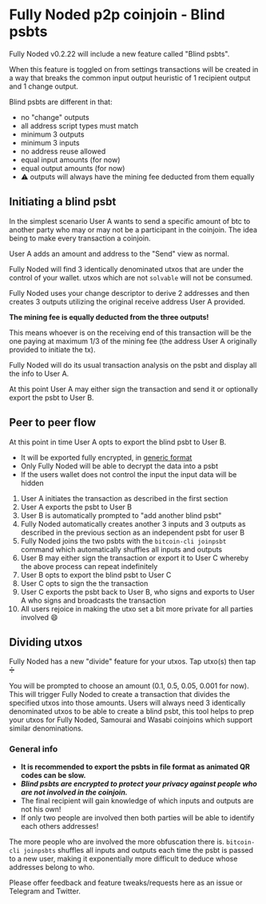 # Fully Noded p2p coinjoin - Blind psbts

Fully Noded v0.2.22 will include a new feature called "Blind psbts".

When this feature is toggled on from settings transactions will be created in a
way that breaks the common input output heuristic of 1 recipient output and 1
change output.

Blind psbts are different in that:

- no "change" outputs
- all address script types must match
- minimum 3 outputs
- minimum 3 inputs
- no address reuse allowed
- equal input amounts (for now)
- equal output amounts (for now)
- ⚠️ outputs will always have the mining fee deducted from them equally

## Initiating a blind psbt

In the simplest scenario User A wants to send a specific amount of btc to another
party who may or may not be a participant in the coinjoin. The idea being to make
every transaction a coinjoin.

User A adds an amount and address to the "Send" view as normal.

Fully Noded will find 3 identically denominated utxos that are under the control
of your wallet. utxos which are not `solvable` will not be consumed.

Fully Noded uses your change descriptor to derive 2 addresses and then creates 3
outputs utilizing the original receive address User A provided.

**The mining fee is equally deducted from the three outputs!**

This means whoever is on the receiving end of this transaction will be the one
paying at maximum 1/3 of the mining fee (the address User A originally provided
to initiate the tx).

Fully Noded will do its usual transaction analysis on the psbt and display all
the info to User A.

At this point User A may either sign the transaction and send it or optionally
export the psbt to User B.

## Peer to peer flow

At this point in time User A opts to export the blind psbt to User B.

- It will be exported fully encrypted, in [generic format](https://github.com/BlockchainCommons/Research/blob/master/papers/bcr-2020-005-ur.md)
- Only Fully Noded will be able to decrypt the data into a psbt
- If the users wallet does not control the input the input data will be hidden

1. User A initiates the transaction as described in the first section
2. User A exports the psbt to User B
3. User B is automatically prompted to "add another blind psbt"
4. Fully Noded automatically creates another 3 inputs and 3 outputs as
described in the previous section as an independent psbt for user B
5. Fully Noded joins the two psbts with the `bitcoin-cli joinpsbt` command which
automatically shuffles all inputs and outputs
6. User B may either sign the transaction or export it to User C whereby the
above process can repeat indefinitely
7. User B opts to export the blind psbt to User C
8. User C opts to sign the the transaction
9. User C exports the psbt back to User B, who signs and exports to User A who
signs and broadcasts the transaction
10. All users rejoice in making the utxo set a bit more private for all parties involved 😄

## Dividing utxos

Fully Noded has a new "divide" feature for your utxos. Tap utxo(s) then tap ➗

You will be prompted to choose an amount (0.1, 0.5, 0.05, 0.001 for now). This will
trigger Fully Noded to create a transaction that divides the specified utxos into those
amounts. Users will always need 3 identically denominated utxos to be able to create a
blind psbt, this tool helps to prep your utxos for Fully Noded, Samourai and
Wasabi coinjoins which support similar denominations.

### General info

- **It is recommended to export the psbts in file format as animated QR codes can be slow.**
- ***Blind psbts are encrypted to protect your privacy against people who are not involved in the coinjoin.***
- The final recipient will gain knowledge of which inputs and outputs are not his own!
- If only two people are involved then both parties will be able to identify each others addresses!

The more people who are involved the more obfuscation there is. `bitcoin-cli joinpsbts` shuffles
all inputs and outputs each time the psbt is passed to a new user, making it exponentially
more difficult to deduce whose addresses belong to who.

Please offer feedback and feature tweaks/requests here as an issue or Telegram and Twitter.
